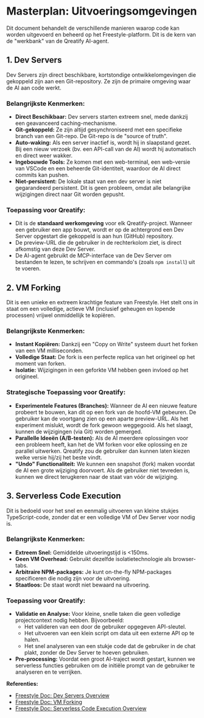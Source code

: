 # Masterplan: Uitvoeringsomgevingen

Dit document behandelt de verschillende manieren waarop code kan worden uitgevoerd en beheerd op het Freestyle-platform. Dit is de kern van de "werkbank" van de Qreatify AI-agent.

## 1. Dev Servers

Dev Servers zijn direct beschikbare, kortstondige ontwikkelomgevingen die gekoppeld zijn aan een Git-repository. Ze zijn de primaire omgeving waar de AI aan code werkt.

### Belangrijkste Kenmerken:
- **Direct Beschikbaar:** Dev servers starten extreem snel, mede dankzij een geavanceerd caching-mechanisme.
- **Git-gekoppeld:** Ze zijn altijd gesynchroniseerd met een specifieke branch van een Git-repo. De Git-repo is de "source of truth".
- **Auto-waking:** Als een server inactief is, wordt hij in slaapstand gezet. Bij een nieuw verzoek (bv. een API-call van de AI) wordt hij automatisch en direct weer wakker.
- **Ingebouwde Tools:** Ze komen met een web-terminal, een web-versie van VSCode en een beheerde Git-identiteit, waardoor de AI direct commits kan pushen.
- **Niet-persistent:** De lokale staat van een dev server is niet gegarandeerd persistent. Dit is geen probleem, omdat alle belangrijke wijzigingen direct naar Git worden gepusht.

### Toepassing voor Qreatify:
- Dit is de **standaard werkomgeving** voor elk Qreatify-project. Wanneer een gebruiker een app bouwt, wordt er op de achtergrond een Dev Server opgestart die gekoppeld is aan hun (GitHub) repository.
- De preview-URL die de gebruiker in de rechterkolom ziet, is direct afkomstig van deze Dev Server.
- De AI-agent gebruikt de MCP-interface van de Dev Server om bestanden te lezen, te schrijven en commando's (zoals `npm install`) uit te voeren.

## 2. VM Forking

Dit is een unieke en extreem krachtige feature van Freestyle. Het stelt ons in staat om een volledige, actieve VM (inclusief geheugen en lopende processen) vrijwel onmiddellijk te kopiëren.

### Belangrijkste Kenmerken:
- **Instant Kopiëren:** Dankzij een "Copy on Write" systeem duurt het forken van een VM milliseconden.
- **Volledige Staat:** De fork is een perfecte replica van het origineel op het moment van forken.
- **Isolatie:** Wijzigingen in een geforkte VM hebben geen invloed op het origineel.

### Strategische Toepassing voor Qreatify:
- **Experimentele Features (Branches):** Wanneer de AI een nieuwe feature probeert te bouwen, kan dit op een fork van de hoofd-VM gebeuren. De gebruiker kan de voortgang zien op een aparte preview-URL. Als het experiment mislukt, wordt de fork gewoon weggegooid. Als het slaagt, kunnen de wijzigingen (via Git) worden gemerged.
- **Parallelle Ideeën (A/B-testen):** Als de AI meerdere oplossingen voor een probleem heeft, kan het de VM forken voor elke oplossing en ze parallel uitwerken. Qreatify zou de gebruiker dan kunnen laten kiezen welke versie hij/zij het beste vindt.
- **"Undo" Functionaliteit:** We kunnen een snapshot (fork) maken voordat de AI een grote wijziging doorvoert. Als de gebruiker niet tevreden is, kunnen we direct terugkeren naar de staat van vóór de wijziging.

## 3. Serverless Code Execution

Dit is bedoeld voor het snel en eenmalig uitvoeren van kleine stukjes TypeScript-code, zonder dat er een volledige VM of Dev Server voor nodig is.

### Belangrijkste Kenmerken:
- **Extreem Snel:** Gemiddelde uitvoeringstijd is <150ms.
- **Geen VM Overhead:** Gebruikt dezelfde isolatietechnologie als browser-tabs.
- **Arbitraire NPM-packages:** Je kunt on-the-fly NPM-packages specificeren die nodig zijn voor de uitvoering.
- **Staatloos:** De staat wordt niet bewaard na uitvoering.

### Toepassing voor Qreatify:
- **Validatie en Analyse:** Voor kleine, snelle taken die geen volledige projectcontext nodig hebben. Bijvoorbeeld:
    - Het valideren van een door de gebruiker opgegeven API-sleutel.
    - Het uitvoeren van een klein script om data uit een externe API op te halen.
    - Het snel analyseren van een stukje code dat de gebruiker in de chat plakt, zonder de Dev Server te hoeven gebruiken.
- **Pre-processing:** Voordat een groot AI-traject wordt gestart, kunnen we serverless functies gebruiken om de initiële prompt van de gebruiker te analyseren en te verrijken.

**Referenties:**
- [Freestyle Doc: Dev Servers Overview](/dev-servers/index)
- [Freestyle Doc: VM Forking](/vms/index/forking)
- [Freestyle Doc: Serverless Code Execution Overview](/code-execution/overview)
